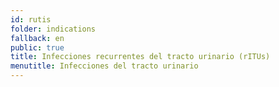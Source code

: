 ```yaml
---
id: rutis
folder: indications
fallback: en
public: true
title: Infecciones recurrentes del tracto urinario (rITUs)
menutitle: Infecciones del tracto urinario
---
```

